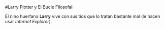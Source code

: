 #Larry Plotter y El Bucle Filosofal

El nino huerfano **Larry** vive con sus tios que lo tratan bastante mal (le hacen usar *Internet Explorer*).
